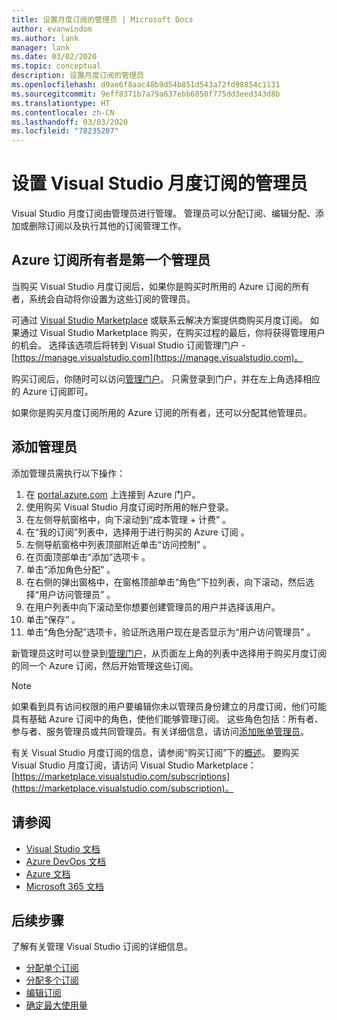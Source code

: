 ```yaml
---
title: 设置月度订阅的管理员 | Microsoft Docs
author: evanwindom
ms.author: lank
manager: lank
ms.date: 03/02/2020
ms.topic: conceptual
description: 设置月度订阅的管理员
ms.openlocfilehash: d9ae6f8aac48b9d54b851d543a72fd98854c1131
ms.sourcegitcommit: 9eff8371b7a79a637ebb6850f775dd3eed343d8b
ms.translationtype: HT
ms.contentlocale: zh-CN
ms.lasthandoff: 03/03/2020
ms.locfileid: "78235207"
---
```

# <a name="set-up-administrators-for-visual-studio-monthly-subscriptions"></a>设置 Visual Studio 月度订阅的管理员

Visual Studio 月度订阅由管理员进行管理。 管理员可以分配订阅、编辑分配、添加或删除订阅以及执行其他的订阅管理工作。

## <a name="the-azure-subscription-owner-is-the-first-administrator"></a>Azure 订阅所有者是第一个管理员

当购买 Visual Studio 月度订阅后，如果你是购买时所用的 Azure 订阅的所有者，系统会自动将你设置为这些订阅的管理员。

可通过 [Visual Studio Marketplace](https://marketplace.visualstudio.com/subscriptions) 或联系云解决方案提供商购买月度订阅。 如果通过 Visual Studio Marketplace 购买，在购买过程的最后，你将获得管理用户的机会。 选择该选项后将转到 Visual Studio 订阅管理门户 - [https://manage.visualstudio.com](https://manage.visualstudio.com)。

购买订阅后，你随时可以访问[管理门户](https://manage.visualstudio.com)。 只需登录到门户，并在左上角选择相应的 Azure 订阅即可。

如果你是购买月度订阅所用的 Azure 订阅的所有者，还可以分配其他管理员。

## <a name="add-administrators"></a>添加管理员

添加管理员需执行以下操作：

1. 在 [portal.azure.com](https://portal.azure.com) 上连接到 Azure 门户。
2. 使用购买 Visual Studio 月度订阅时所用的帐户登录。
3. 在左侧导航窗格中，向下滚动到“成本管理 + 计费”  。
4. 在“我的订阅”列表中，选择用于进行购买的 Azure 订阅  。
5. 左侧导航窗格中列表顶部附近单击“访问控制”  。
6. 在页面顶部单击“添加”选项卡  。
7. 单击“添加角色分配”  。
8. 在右侧的弹出窗格中，在窗格顶部单击“角色”下拉列表，向下滚动，然后选择“用户访问管理员”   。
9. 在用户列表中向下滚动至你想要创建管理员的用户并选择该用户。 
10. 单击“保存”  。
11. 单击“角色分配”选项卡，验证所选用户现在是否显示为“用户访问管理员”  。

新管理员这时可以登录到[管理门户](https://manage.visualstudio.com)，从页面左上角的列表中选择用于购买月度订阅的同一个 Azure 订阅，然后开始管理这些订阅。

> [!NOTE]
> 如果看到具有访问权限的用户要编辑你未以管理员身份建立的月度订阅，他们可能具有基础 Azure 订阅中的角色，使他们能够管理订阅。 这些角色包括：所有者、参与者、服务管理员或共同管理员。有关详细信息，请访问[添加账单管理员](/azure/devops/organizations/billing/add-backup-billing-managers?view=vsts)。

有关 Visual Studio 月度订阅的信息，请参阅“购买订阅”下的[概述](vscloud-overview.md)。 要购买 Visual Studio 月度订阅，请访问 Visual Studio Marketplace：[https://marketplace.visualstudio.com/subscriptions](https://marketplace.visualstudio.com/subscription)。

## <a name="see-also"></a>请参阅
- [Visual Studio 文档](https://docs.microsoft.com/visualstudio/)
- [Azure DevOps 文档](https://docs.microsoft.com/azure/devops/)
- [Azure 文档](https://docs.microsoft.com/azure/)
- [Microsoft 365 文档](https://docs.microsoft.com/microsoft-365/)

## <a name="next-steps"></a>后续步骤
了解有关管理 Visual Studio 订阅的详细信息。
- [分配单个订阅](assign-license.md)
- [分配多个订阅](assign-license-bulk.md)
- [编辑订阅](edit-license.md)
- [确定最大使用量](maximum-usage.md)



